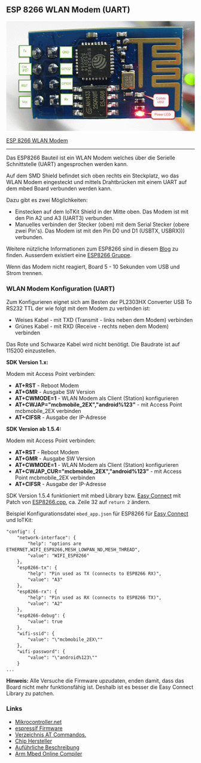 ## ESP 8266 WLAN Modem (UART)

![](../../images/actors/ESP8266.png) 

[ESP 8266 WLAN Modem](http://www.esp8266.com/wiki/doku.php)

- - -

Das ESP8266 Bauteil ist ein WLAN Modem welches über die Serielle Schnittstelle (UART) angesprochen werden kann.

Auf dem SMD Shield befindet sich oben rechts ein Steckplatz, wo das WLAN Modem eingesteckt und mittels Drahtbrücken mit einem UART auf dem mbed Board verbunden werden kann.

Dazu gibt es zwei Möglichkeiten:

*   Einstecken auf dem IoTKit Shield in der Mitte oben. Das Modem ist mit den Pin A2 und A3 (UART3) verbunden.
*   Manuelles verbinden der Stecker (oben) mit dem Serial Stecker (obere zwei Pin&#039;s). Das Modem ist mit den Pin D0 und D1 (USBTX, USBRX))) verbunden.

Weitere nützliche Informationen zum ESP8266 sind in diesem [Blog](https://orxor.wordpress.com/2015/01/30/esp8266-intro/) zu finden. Ausserdem existiert eine [ESP8266 Gruppe](https://os.mbed.com/teams/ESP8266/).

Wenn das Modem nicht reagiert, Board 5 - 10 Sekunden vom USB und Strom trennen.

### WLAN Modem Konfiguration (UART)

Zum Konfigurieren eignet sich am Besten der PL2303HX Converter USB To RS232 TTL der wie folgt mit dem Modem zu verbinden ist:

*   Weises Kabel - mit TXD (Transmit - links neben dem Modem) verbinden
*   Grünes Kabel - mit RXD (Receive - rechts neben dem Modem) verbinden

Das Rote und Schwarze Kabel wird nicht benötigt. Die Baudrate ist auf 115200 einzustellen.

**SDK Version 1.x:**

Modem mit Access Point verbinden:

*   **AT+RST** - Reboot Modem
*   **AT+GMR** - Ausgabe SW Version
*   **AT+CWMODE=1** - WLAN Modem als Client (Station) konfigurieren
*   **AT+CWJAP="mcbmobile_2EX","android%123"** - mit Access Point mcbmobile_2EX verbinden
*   **AT+CIFSR** - Ausgabe der IP-Adresse

**SDK Version ab 1.5.4:**

Modem mit Access Point verbinden:

*   **AT+RST** - Reboot Modem
*   **AT+GMR** - Ausgabe SW Version
*   **AT+CWMODE=1** - WLAN Modem als Client (Station) konfigurieren
*   **AT+CWJAP_CUR="mcbmobile_2EX","android%123"** - mit Access Point mcbmobile_2EX verbinden
*   **AT+CIFSR** - Ausgabe der IP-Adresse

SDK Version 1.5.4 funktioniert mit mbed Library bzw. [Easy Connect](https://github.com/ARMmbed/easy-connect/) mit Patch von
[ESP8266.cpp](https://github.com/ARMmbed/esp8266-driver/blob/master/ESP8266/ESP8266.cpp), ca. Zeile 32 auf `return 2` ändern.

Beispiel Konfigurationsdatei `mbed_app.json` für ESP8266 für [Easy Connect](https://github.com/ARMmbed/easy-connect/) und IoTKit:

    "config": {
        "network-interface": {
            "help": "options are ETHERNET,WIFI_ESP8266,MESH_LOWPAN_ND,MESH_THREAD",
            "value": "WIFI_ESP8266"
        },
        "esp8266-tx": {
            "help": "Pin used as TX (connects to ESP8266 RX)",
            "value": "A3"
        },
        "esp8266-rx": {
            "help": "Pin used as RX (connects to ESP8266 TX)",
            "value": "A2"
        },
        "esp8266-debug": {
            "value": true
        }, 
        "wifi-ssid": {
            "value": "\"mcbmobile_2EX\""
        },
        "wifi-password": {
            "value": "\"android%123\""
        } 
    ...        

**Hinweis:** Alle Versuche die Firmware upzudaten, enden damit, dass das Board nicht mehr funktionsfähig ist. Deshalb ist es besser die Easy Connect Library zu patchen. 

### Links

* [Mikrocontroller.net](https://www.mikrocontroller.net/articles/ESP8266)
* [espressif Firmware](https://github.com/espressif/ESP8266_NONOS_SDK/tree/master/bin/at)
* [Verzeichnis AT Commandos.](https://room-15.github.io/blog/2015/03/26/esp8266-at-command-reference/)
* [Chip Hersteller](https://espressif.com/en)
* [Auführliche Beschreibung](https://playground.boxtec.ch/doku.php/wireless/esp8266)
*  [Arm Mbed Online Compiler](https://os.mbed.com/compiler/#import:/teams/IoTKitV3/code/ESP8266/)
